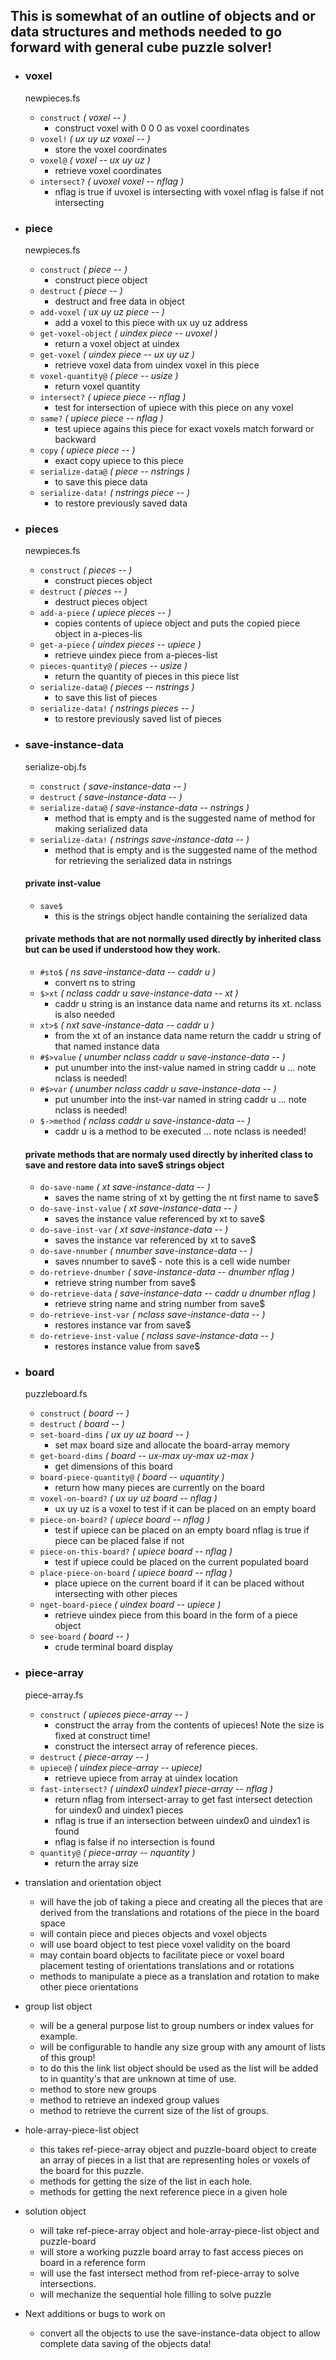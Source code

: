 ## This is somewhat of an outline of objects and or data structures and methods needed to go forward with general cube puzzle solver!

* ### voxel
  newpieces.fs
  * `construct`       _( voxel -- )_
      - construct voxel with 0 0 0 as voxel coordinates
  * `voxel!`          _( ux uy uz voxel -- )_
      - store the voxel coordinates
  * `voxel@`          _( voxel -- ux uy uz )_
      - retrieve voxel coordinates
  * `intersect?`      _( uvoxel voxel -- nflag )_
      - nflag is true if uvoxel is intersecting with voxel nflag is false if not intersecting


* ### piece
  newpieces.fs
  * `construct`         _( piece -- )_
      - construct piece object
  * `destruct`          _( piece -- )_
      - destruct and free data in object
  * `add-voxel`         _( ux uy uz piece -- )_
     - add a voxel to this piece with ux uy uz address
  * `get-voxel-object`  _( uindex piece -- uvoxel )_
     - return a voxel object at uindex
  * `get-voxel`         _( uindex piece -- ux uy uz )_
     - retrieve voxel data from uindex voxel in this piece
  * `voxel-quantity@`   _( piece -- usize )_
     - return voxel quantity
  * `intersect?`        _( upiece piece -- nflag )_
     - test for intersection of upiece with this piece on any voxel
  * `same?`             _( upiece piece -- nflag )_
     - test upiece agains this piece for exact voxels match forward or backward
  * `copy`              _( upiece piece -- )_
     - exact copy upiece to this piece
  * `serialize-data@`   _( piece -- nstrings )_
     - to save this piece data
  * `serialize-data!`   _( nstrings piece -- )_
     - to restore previously saved data

* ### pieces
  newpieces.fs
  * `construct`         _( pieces -- )_
     - construct pieces object
  * `destruct`          _( pieces -- )_
     - destruct pieces object
  * `add-a-piece`       _( upiece pieces -- )_
     - copies contents of upiece object and puts the copied piece object in a-pieces-lis
  * `get-a-piece`       _( uindex pieces -- upiece )_
     - retrieve uindex piece from a-pieces-list
  * `pieces-quantity@`  _( pieces -- usize )_
     - return the quantity of pieces in this piece list
  * `serialize-data@`   _( pieces -- nstrings )_
     - to save this list of pieces
  * `serialize-data!`   _( nstrings pieces -- )_
     - to restore previously saved list of pieces


* ### save-instance-data
  serialize-obj.fs
  * `construct`         _( save-instance-data -- )_
  * `destruct`          _( save-instance-data -- )_
  * `serialize-data@`   _( save-instance-data -- nstrings )_
     - method that is empty and is the suggested name of method for making serialized data
  * `serialize-data!`   _( nstrings save-instance-data -- )_
     - method that is empty and is the suggested name of the method for retrieving the serialized data in nstrings

  #### private inst-value  
  * `save$`           
      - this is the strings object handle containing the serialized data

  #### private methods that are not normally used directly by inherited class but can be used if understood how they work.
    * `#sto$`           _( ns save-instance-data -- caddr u )_
        - convert ns to string
    * `$>xt`            _( nclass caddr u save-instance-data -- xt )_
        - caddr u string is an instance data name and returns its xt. nclass is also needed
    * `xt>$`            _( nxt save-instance-data -- caddr u )_
        - from the xt of an instance data name return the caddr u string of that named instance data
    * `#$>value`        _( unumber nclass caddr u save-instance-data -- )_
        - put unumber into the inst-value named in string caddr u ... note nclass is needed!
    * `#$>var`          _( unumber nclass caddr u save-instance-data -- )_
        - put unumber into the inst-var named in string caddr u ... note nclass is needed!
    * `$->method`       _( nclass caddr u save-instance-data -- )_
        - caddr u is a method to be executed ... note nclass is needed!

  #### private methods that are normaly used directly by inherited class to save and restore data into save$ strings object
    * `do-save-name`            _( xt save-instance-data -- )_
        - saves the name string of xt by getting the nt first name to save$
    * `do-save-inst-value`      _( xt save-instance-data -- )_
        - saves the instance value referenced by xt to save$
    * `do-save-inst-var`        _( xt save-instance-data -- )_
        - saves the instance var referenced by xt to save$
    * `do-save-nnumber`         _( nnumber save-instance-data -- )_
        - saves nnumber to save$ - note this is a cell wide number
    * `do-retrieve-dnumber`     _( save-instance-data -- dnumber nflag )_
        - retrieve string number from save$
    * `do-retrieve-data`        _( save-instance-data -- caddr u dnumber nflag )_
        - retrieve string name and string number from save$
    * `do-retrieve-inst-var`    _( nclass save-instance-data -- )_
        - restores instance var from save$
    * `do-retrieve-inst-value`  _( nclass save-instance-data -- )_
        - restores instance value from save$


* ### board
  puzzleboard.fs
  * `construct`             _( board -- )_
  * `destruct`              _( board -- )_
  * `set-board-dims`        _( ux uy uz board -- )_
      - set max board size and allocate the board-array memory
  * `get-board-dims`        _( board -- ux-max uy-max uz-max )_
      - get dimensions of this board
  * `board-piece-quantity@` _( board -- uquantity )_
      - return how many pieces are currently on the board
  * `voxel-on-board?`       _( ux uy uz board -- nflag )_
      - ux uy uz is a voxel to test if it can be placed on an empty board
  * `piece-on-board?`       _( upiece board -- nflag )_
      - test if upiece can be placed on an empty board nflag is true if piece can be placed false if not
  * `piece-on-this-board?`  _( upiece board -- nflag )_
      - test if upiece could be placed on the current populated board
  * `place-piece-on-board`  _( upiece board -- nflag )_
      - place upiece on the current board if it can be placed without intersecting with other pieces
  * `nget-board-piece`      _( uindex board -- upiece )_
      - retrieve uindex piece from this board in the form of a piece object
  * `see-board`             _( board -- )_
      - crude terminal board display

* ### piece-array
  piece-array.fs
  * `construct` _( upieces piece-array -- )_
      - construct the array from the contents of upieces!  Note the size is fixed at construct time!
      - construct the intersect array of reference pieces.
  * `destruct` _( piece-array -- )_
  * `upiece@` _( uindex piece-array -- upiece)_
      - retrieve upiece from array at uindex location
  * `fast-intersect?` _( uindex0 uindex1 piece-array -- nflag )_
      - return nflag from intersect-array to get fast intersect detection for uindex0 and uindex1 pieces
      - nflag is true if an intersection between uindex0 and uindex1 is found
      - nflag is false if no intersection is found
  * `quantity@` _( piece-array -- nquantity )_
      - return the array size

* translation and orientation object
  * will have the job of taking a piece and creating all the pieces that are derived from the translations and rotations of the piece in the board space
  * will contain piece and pieces objects and voxel objects
  * will use board object to test piece voxel validity on the board
  * may contain board objects to facilitate piece or voxel board placement testing of orientations translations and or rotations
  * methods to manipulate a piece as a translation and rotation to make other piece orientations

* group list object
  * will be a general purpose list to group numbers or index values for example.
  * will be configurable to handle any size group with any amount of lists of this group!
  * to do this the link list object should be used as the list will be added to in quantity's that are unknown at time of use.
  * method to store new groups
  * method to retrieve an indexed group values
  * method to retrieve the current size of the list of groups.

* hole-array-piece-list object
  * this takes ref-piece-array object and puzzle-board object to create an array of pieces in a list that are representing holes or voxels of the board for this puzzle.
  * methods for getting the size of the list in each hole.
  * methods for getting the next reference piece in a given hole

* solution object
  * will take ref-piece-array object and hole-array-piece-list object and puzzle-board
  * will store a working puzzle board array to fast access pieces on board in a reference form
  * will use the fast intersect method from ref-piece-array to solve intersections.
  * will mechanize the sequential hole filling to solve puzzle

* Next additions or bugs to work on
  * convert all the objects to use the save-instance-data object to allow complete data saving of the objects data!
